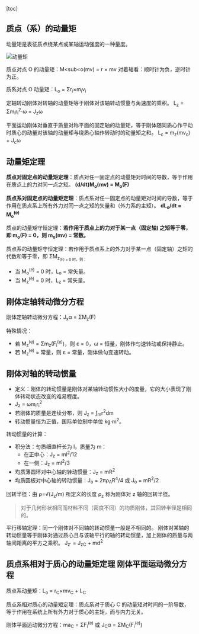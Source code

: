 [toc]

## 质点（系）的动量矩

动量矩是表征质点绕某点或某轴运动强度的一种量度。

![动量矩](http://oxnec2zdn.bkt.clouddn.com/theoretical-mechanics/dongliangju.png)

质点对点 O 的动量矩：M<sub<o</sub>(mv) = r &times; mv
对着轴看：顺时针为负，逆时针为正。

质系对点 O 动量矩：L<sub>o</sub> = &Sigma;r<sub>i</sub>&times;m<sub>i</sub>v<sub>i</sub>

定轴转动刚体对转轴的动量矩等于刚体对该轴转动惯量与角速度的乘积。
L<sub>z</sub> = &Sigma;m<sub>i</sub>r<sub>i</sub><sup>2</sup>&sdot;&omega; = J<sub>z</sub>&omega;

平面运动刚体对垂直于质量对称平面的固定轴的动量矩，等于刚体随同质心作平动时质心的动量对该轴的动量矩与绕质心轴作转动时的动量矩之和。
L<sub>c</sub> = m<sub>z</sub>(mv<sub>c</sub>) + J<sub>c</sub>&omega;

## 动量矩定理

**质点对固定点的动量矩定理**：质点对任一固定点的动量矩对时间的导数，等于作用在质点上的力对同一点之矩。
**(d/dt)M<sub>o</sub>(mv) = M<sub>o</sub>(F)**

**质点系对固定点的动量矩定理**：质点系对任一固定点的动量矩对时间的导数，等于作用在质点系上所有外力对同一点之矩的矢量和（外力系的主矩）。
**dL<sub>o</sub>/dt = M<sub>o</sub><sup>(e)</sup>**

质点的动量矩守恒定理：**若作用于质点上的力对于某一点（固定轴) 之矩等于零，即 m<sub>o</sub>(F) = 0，则 m<sub>o</sub>(mv) = 常数。**

质点系的动量矩守恒定理：若作用于质点系上的外力对于某一点（固定轴）之矩的代数和等于零，即 &Sigma;M<sub>z<sub>(F) = 0 时，则：

- 当 M<sub>o</sub><sup>(e)</sup> = 0 时，L<sub>o</sub> = 常矢量。
- 当 M<sub>z</sub><sup>(e)</sup> = 0 时，L<sub>z</sub> = 常矢量。

## 刚体定轴转动微分方程

刚体定轴转动微分方程：J<sub>x</sub>&alpha; = &Sigma;M<sub>z</sub>(F)

特殊情况：

-  若 M<sub>z</sub><sup>(e)</sup> = &Sigma;m<sub>z</sub>(F<sub>i</sub><sup>(e)</sup>)，则 &epsilon; = 0，&omega; = 恒量，刚体作匀速转动或保持静止。
- 若 M<sub>z</sub><sup>(e)</sup> = 常量，则 &epsilon; = 常量，刚体做匀变速转动。

## 刚体对轴的转动惯量

- 定义：刚体的转动惯量是刚体对某轴转动惯性大小的度量，它的大小表现了刚体转动状态改变的难易程度。
- J<sub>z</sub> = &omega;m<sub>i</sub>r<sub>i</sub><sup>2</sup>
- 若刚体的质量是连续分布，则 J<sub>z</sub> = &int;<sub>m</sub>r<sup>2</sup>dm
- 转动惯量恒为正值，国际单位制中单位 kg·m<sup>2</sup>。

转动惯量的计算：

- 积分法：匀质细直杆长为 l，质量为 m：
	- 在正中心：J<sub>z</sub> = ml<sup>2</sup>/12
	- 在一侧：J<sub>z</sub> = ml<sup>2</sup>/3
- 均质薄圆环对中心轴的转动惯量：J<sub>z</sub> = mR<sup>2</sup>
- 均质圆板对中心轴的转动惯量：J<sub>o</sub> = 2&pi;&rho;<sub>A</sub>R<sup>4</sup>/4 或 J<sub>o</sub> = mR<sup>2</sup>/2

回转半径：由 &rho;=&radic;(J<sub>z</sub>/m) 所定义的长度 &rho;<sub>z</sub> 称为刚体对 z 轴的回转半径。

> 对于几何形状相同而材料不同（密度不同）的均质刚体，其回转半径是相同的。

平行移轴定理：同一个刚体对不同轴的转动惯量一般是不相同的。
刚体对某轴的转动惯量等于刚体对通过质心且与该轴平行的轴的转动惯量，加上刚体的质量与两轴间距离的平方之乘积。
J<sub>z'</sub> = J<sub>zC</sub> + md<sup>2<sup>

## 质点系相对于质心的动量矩定理 刚体平面运动微分方程

质点系动量矩：L<sub>o</sub> = r<sub>C</sub>&times;mv<sub>C</sub> + L<sub>C</sub>

质点系相对质心的动量矩定理：质点系对于质心 C 的动量矩对时间的一阶导数，等于作用在系统上所有外力对于质心的主矩，而与内力无关。

刚体平面运动微分方程：ma<sub>C</sub> = &Sigma;F<sub>i</sub><sup>(e)</sup> 或 J<sub>C</sub>&alpha; = &Sigma;M<sub>C</sub>(F<sub>i</sub><sup>(e)</sup>)
